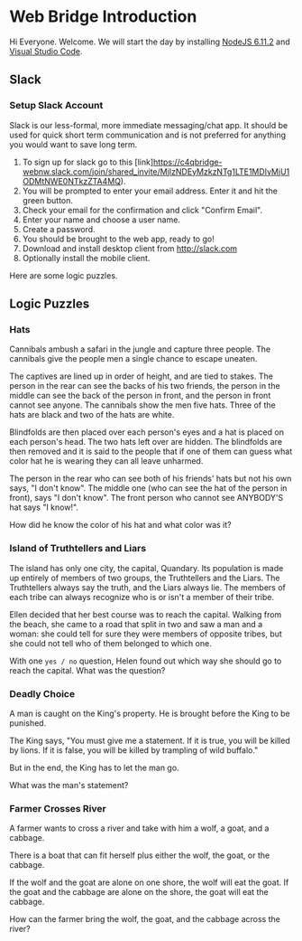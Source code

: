 # Web Bridge Introduction

Hi Everyone. Welcome. We will start the day by installing [NodeJS 6.11.2](https://nodejs.org/en/) and [Visual Studio Code](https://code.visualstudio.com).

## Slack
### Setup Slack Account
Slack is our less-formal, more immediate messaging/chat app. It should be used for quick short term communication and is not preferred for anything you would want to save long term.

1. To sign up for slack go to this [link]https://c4qbridge-webnw.slack.com/join/shared_invite/MjIzNDEyMzkzNTg1LTE1MDIyMjU1ODMtNWE0NTkzZTA4MQ). 
2. You will be prompted to enter your email address. Enter it and hit the green button.
3. Check your email for the confirmation and click "Confirm Email".
4. Enter your name and choose a user name.
5. Create a password.
6. You should be brought to the web app, ready to go!
7. Download and install desktop client from http://slack.com
8. Optionally install the mobile client.

Here are some logic puzzles.

## Logic Puzzles

### Hats

Cannibals ambush a safari in the jungle and capture three people. The cannibals give the people men a single chance to escape uneaten.

The captives are lined up in order of height, and are tied to stakes. The person in the rear can see the backs of his two friends, the person in the middle can see the back of the person in front, and the person in front cannot see anyone. The cannibals show the men five hats. Three of the hats are black and two of the hats are white.

Blindfolds are then placed over each person's eyes and a hat is placed on each person's head. The two hats left over are hidden. The blindfolds are then removed and it is said to the people that if one of them can guess what color hat he is wearing they can all leave unharmed.

The person in the rear who can see both of his friends' hats but not his own says, "I don't know". The middle one (who can see the hat of the person in front), says "I don't know". The front person who cannot see ANYBODY'S hat says "I know!".

How did he know the color of his hat and what color was it?

### Island of Truthtellers and Liars

The island has only one city, the capital, Quandary. Its population is made up entirely of members of two groups, the Truthtellers and the Liars. The Truthtellers always say the truth, and the Liars always lie. The members of each tribe can always recognize who is or isn't a member of their tribe.

Ellen decided that her best course was to reach the capital. Walking from the beach, she came to a road that split in two and saw a man and a woman: she could tell for sure they were members of opposite tribes, but she could not tell who of them belonged to which one.

With one `yes / no` question, Helen found out which way she should go to reach the capital. What was the question?

### Deadly Choice

A man is caught on the King's property. He is brought before the King to be punished.

The King says, "You must give me a statement. If it is true, you will be killed by lions. If it is false, you will be killed by trampling of wild buffalo."

But in the end, the King has to let the man go.

What was the man's statement?

### Farmer Crosses River

A farmer wants to cross a river and take with him a wolf, a goat, and a cabbage.

There is a boat that can fit herself plus either the wolf, the goat, or the cabbage.

If the wolf and the goat are alone on one shore, the wolf will eat the goat. If the goat and the cabbage are alone on the shore, the goat will eat the cabbage.

How can the farmer bring the wolf, the goat, and the cabbage across the river?
